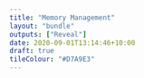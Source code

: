 ```yaml
---
title: "Memory Management"
layout: "bundle"
outputs: ["Reveal"]
date: 2020-09-01T13:14:46+10:00
draft: true
tileColour: "#D7A9E3"
---
```


